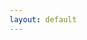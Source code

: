 ```yaml
---
layout: default
---
```


<div id="logiciel-details"></div>

<script>
  const urlParams = new URLSearchParams(window.location.search);
  const logicielName = urlParams.get('name');
  const data = {{ site.data.linux.soft.list | jsonify }};

  function findLogiciel(categories, name) {
    for (const category of categories) {
      if (category.logiciels) {
        const logiciel = category.logiciels.find(l => l.nom.toLowerCase() === name.toLowerCase());
        if (logiciel) {
          return logiciel;
        }
      }
      if (category.categories) {
        const result = findLogiciel(category.categories, name);
        if (result) {
          return result;
        }
      }
    }
    return null;
  }

  const foundLogiciel = findLogiciel(data.categories, logicielName);
  const detailsContainer = document.getElementById('logiciel-details');

  if (foundLogiciel) {
    const aptLink = foundLogiciel.apt 
    ? (foundLogiciel.apt.startsWith('http://') || foundLogiciel.apt.startsWith('https://')
        ? `<a href="${foundLogiciel.apt}">${foundLogiciel.nom}</a>` 
        : `<a href="apt://${foundLogiciel.apt}">apt://${foundLogiciel.apt}</a>`)
    : 'Not available';

    detailsContainer.innerHTML = `
      <h1>${foundLogiciel.nom}</h1>
      <p>${foundLogiciel.description || 'No description available.'}</p>
      <ul>
        ${foundLogiciel.url_internal ? `<li>Lien interne: <a href="${foundLogiciel.url_internal}">${foundLogiciel.nom}</a></li><br/>` : ''}
        ${aptLink ? `<li>Installation: ${aptLink}</li>` : ''}
        ${foundLogiciel.url_doc_ubuntu_fr ? `<li>Documentation Ubuntu: <a href="${foundLogiciel.url_doc_ubuntu_fr}" target="_blank">${foundLogiciel.url_doc_ubuntu_fr}</a></li>` : ''}
        ${foundLogiciel.url_website ? `<li>Site Internet: <a href="${foundLogiciel.url_website}" target="_blank">${foundLogiciel.url_website}</a></li>` : ''}
        ${foundLogiciel.url_repository ? `<li>Repository: <a href="${foundLogiciel.url_repository}" target="_blank">${foundLogiciel.url_repository}</a></li>` : ''}
      </ul>
    `;
  } else {
    detailsContainer.textContent = 'Logiciel introuvable.';
  }
</script>
